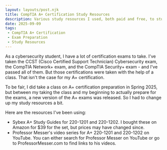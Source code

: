 ```yaml
---
layout: layouts/post.njk
title: CompTIA A+ Certification Study Resources
description: Various study resources I used, both paid and free, to study for the CompTIA A+ certification exams.
date: 2025-09-09
tags:
 - CompTIA A+ Certification
 - Exam Preparation
 - Study Resources
---
```

As a cybersecurity student, I have a lot of certification exams to take. I've taken the CCST (Cisco Certified Support Technician) Cybersecurity exam, the CompTIA Network+ exam, and the CompTIA Security+ exam - and I've passed all of them. But those certifications were taken with the help of a class. That isn't the case for my A+ certification.

To be fair, I did take a class on A+ certification preparation in Spring 2025, but between my taking the class and my beginning to actually prepare for the exams, a new version of the A+ exams was released. So I had to change up my study resources a bit.

Here are the resources I've been using:
- Sybex A+ Study Guides for 220-1201 and 220-1202. I bought these on Amazon for $39 for the set, but prices may have changed since.
- Professor Messer's video series for A+ 220-1201 and 220-1202 on YouTube. You can either search for Professor Messer on YouTube or go to ProfessorMesser.com to find links to his videos. 